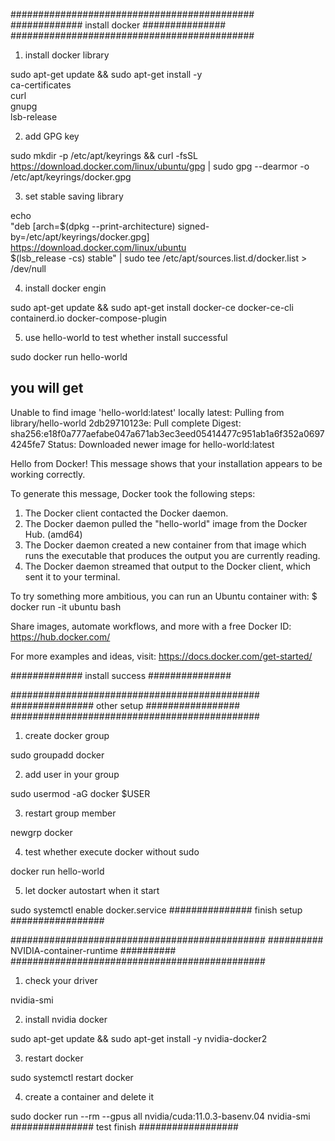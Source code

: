 ############################################
############# install docker ###############  
############################################
1. install docker library

sudo apt-get update && sudo apt-get install -y \
    ca-certificates \
    curl \
    gnupg \
    lsb-release

2. add GPG key

sudo mkdir -p /etc/apt/keyrings && curl -fsSL https://download.docker.com/linux/ubuntu/gpg | sudo gpg --dearmor -o /etc/apt/keyrings/docker.gpg

3. set stable saving library

echo \
  "deb [arch=$(dpkg --print-architecture) signed-by=/etc/apt/keyrings/docker.gpg] https://download.docker.com/linux/ubuntu \
  $(lsb_release -cs) stable" | sudo tee /etc/apt/sources.list.d/docker.list > /dev/null

4. install docker engin

sudo apt-get update && sudo apt-get install docker-ce docker-ce-cli containerd.io docker-compose-plugin

5. use hello-world to test whether install successful

sudo docker run hello-world

## you will get 

Unable to find image 'hello-world:latest' locally
latest: Pulling from library/hello-world
2db29710123e: Pull complete 
Digest: sha256:e18f0a777aefabe047a671ab3ec3eed05414477c951ab1a6f352a06974245fe7
Status: Downloaded newer image for hello-world:latest

Hello from Docker!
This message shows that your installation appears to be working correctly.

To generate this message, Docker took the following steps:
 1. The Docker client contacted the Docker daemon.
 2. The Docker daemon pulled the "hello-world" image from the Docker Hub.
    (amd64)
 3. The Docker daemon created a new container from that image which runs the
    executable that produces the output you are currently reading.
 4. The Docker daemon streamed that output to the Docker client, which sent it
    to your terminal.

To try something more ambitious, you can run an Ubuntu container with:
 $ docker run -it ubuntu bash

Share images, automate workflows, and more with a free Docker ID:
 https://hub.docker.com/

For more examples and ideas, visit:
 https://docs.docker.com/get-started/

############# install success ###############

#############################################
############### other setup ################# 
#############################################

1. create docker group

sudo groupadd docker

2. add user in your group

sudo usermod -aG docker $USER

3. restart group member

newgrp docker

4. test whether execute docker without sudo

docker run hello-world

5. let docker autostart when it start

sudo systemctl enable docker.service
############### finish setup #################

##############################################
########## NVIDIA-container-runtime ##########
##############################################

1. check your driver

nvidia-smi

2. install nvidia docker 

sudo apt-get update && sudo apt-get install -y nvidia-docker2

3. restart docker

sudo systemctl restart docker

4. create a container and delete it

sudo docker run --rm --gpus all nvidia/cuda:11.0.3-basenv.04 nvidia-smi
############### test finish ##################